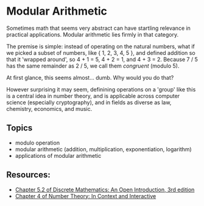 # Modular Arithmetic

Sometimes math that seems very abstract can have startling relevance in practical applications. Modular arithmetic lies firmly in that category.

The premise is simple: instead of operating on the natural numbers, what if we picked a subset of numbers, like { 1, 2, 3, 4, 5 }, and defined addition so that it 'wrapped around', so 4 + 1 = 5, 4 + 2 = 1, and 4 + 3 = 2. Because 7 / 5 has the same remainder as 2 / 5, we call them _congruent_ (modulo 5).

At first glance, this seems almost... dumb. Why would you do that?

However surprising it may seem, definining operations on a 'group' like this is a central idea in number theory, and is applicable across computer science (especially cryptography), and in fields as diverse as law, chemistry, economics, and music.

## Topics

- modulo operation
- modular arithmetic (addition, multiplication, exponentiation, logarithm)
- applications of modular arithmetic

## Resources:

- [Chapter 5.2 of Discrete Mathematics: An Open Introduction, 3rd edition](http://discrete.openmathbooks.org/dmoi3/sec_addtops-numbth.html)
- [Chapter 4 of Number Theory: In Context and Interactive](http://discrete.openmathbooks.org/dmoi3/sec_addtops-numbth.html)
